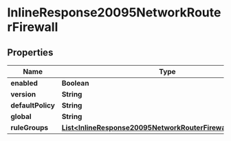 

# InlineResponse20095NetworkRouterFirewall

## Properties

Name | Type | Description | Notes
------------ | ------------- | ------------- | -------------
**enabled** | **Boolean** |  |  [optional]
**version** | **String** |  |  [optional]
**defaultPolicy** | **String** |  |  [optional]
**global** | **String** |  |  [optional]
**ruleGroups** | [**List&lt;InlineResponse20095NetworkRouterFirewallRuleGroups&gt;**](InlineResponse20095NetworkRouterFirewallRuleGroups.md) |  |  [optional]



